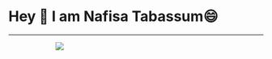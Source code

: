 <h1> Hey 👋 I am Nafisa Tabassum😄 </h1>
<hr>
<pre>
           <image src = "https://image.shutterstock.com/image-vector/happy-girl-laptop-online-coding-260nw-1982055719.jpg">
</pre>
